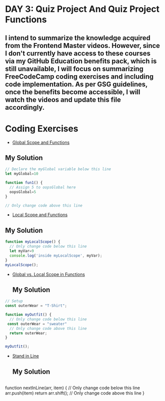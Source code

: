# DAY 3: Quiz Project And Quiz Project Functions


## I intend to summarize the knowledge acquired from the Frontend Master videos. However, since I don't currently have access to these courses via my GitHub Education benefits pack, which is still unavailable, I will focus on summarizing FreeCodeCamp coding exercises and including code implementation. As per GSG guidelines, once the benefits become accessible, I will watch the videos and update this file accordingly.
# Coding Exercises
* [Global Scope and Functions](https://www.freecodecamp.org/learn/javascript-algorithms-and-data-structures/basic-javascript/global-scope-and-functions)
## My Solution
```javascript
// Declare the myGlobal variable below this line
let myGlobal=10

function fun1() {
  // Assign 5 to oopsGlobal here
  oopsGlobal=5
}

// Only change code above this line
```
* [Local Scope and Functions](https://www.freecodecamp.org/learn/javascript-algorithms-and-data-structures/basic-javascript/local-scope-and-functions)
## My Solution 
```javascript
function myLocalScope() {
  // Only change code below this line
  let myVar=9
  console.log('inside myLocalScope', myVar);
}
myLocalScope();
```
* [Global vs. Local Scope in Functions](https://www.freecodecamp.org/learn/javascript-algorithms-and-data-structures/basic-javascript/global-vs--local-scope-in-functions)
  ## My Solution
```javascript
// Setup
const outerWear = "T-Shirt";

function myOutfit() {
  // Only change code below this line
 const outerWear = "sweater"
  // Only change code above this line
  return outerWear;
}

myOutfit();
```

* [Stand in Line](https://www.freecodecamp.org/learn/javascript-algorithms-and-data-structures/basic-javascript/stand-in-line)
  ## My Solution
  ```javascript
function nextInLine(arr, item) {
  // Only change code below this line
  arr.push(item)
  return arr.shift();
  // Only change code above this line
}

  ```
